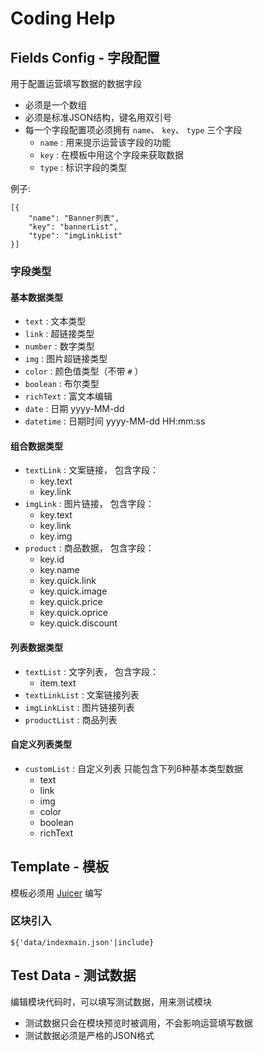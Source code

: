 Coding Help
======

Fields Config - 字段配置
------

用于配置运营填写数据的数据字段

* 必须是一个数组
* 必须是标准JSON结构，键名用双引号
* 每一个字段配置项必须拥有 `name`、 `key`、 `type` 三个字段
	* `name` : 用来提示运营该字段的功能
	* `key` : 在模板中用这个字段来获取数据
	* `type` : 标识字段的类型

例子:

```
[{
	"name": "Banner列表",
	"key": "bannerList",
	"type": "imgLinkList"
}]
```

### 字段类型

#### 基本数据类型

* `text` : 文本类型
* `link` : 超链接类型
* `number` : 数字类型
* `img` : 图片超链接类型
* `color` : 颜色值类型（不带 `#` ）
* `boolean` : 布尔类型
* `richText` : 富文本编辑
* `date` : 日期 yyyy-MM-dd
* `datetime` : 日期时间 yyyy-MM-dd HH:mm:ss

#### 组合数据类型

* `textLink` : 文案链接， 包含字段：
	*  key.text
	*  key.link
* `imgLink` : 图片链接， 包含字段：
	*  key.text
	*  key.link
	*  key.img
* `product` : 商品数据， 包含字段：
	* key.id 
	* key.name 
	* key.quick.link 
	* key.quick.image 
	* key.quick.price
	* key.quick.oprice
	* key.quick.discount


#### 列表数据类型

* `textList` : 文字列表， 包含字段：
	* item.text
* `textLinkList` : 文案链接列表
* `imgLinkList` : 图片链接列表
* `productList` : 商品列表

#### 自定义列表类型

* `customList` : 自定义列表 只能包含下列6种基本类型数据
	* text
	* link
	* img
	* color
	* boolean
	* richText

Template - 模板
-------

模板必须用 [Juicer](http://juicer.name/) 编写 

### 区块引入

```
${'data/indexmain.json'|include} 
```

Test Data - 测试数据
-----

编辑模块代码时，可以填写测试数据，用来测试模块

* 测试数据只会在模块预览时被调用，不会影响运营填写数据
* 测试数据必须是严格的JSON格式


